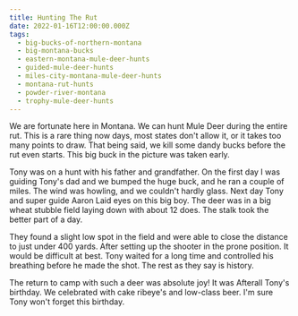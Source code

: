 ```yaml
---
title: Hunting The Rut
date: 2022-01-16T12:00:00.000Z
tags:
  - big-bucks-of-northern-montana
  - big-montana-bucks
  - eastern-montana-mule-deer-hunts
  - guided-mule-deer-hunts
  - miles-city-montana-mule-deer-hunts
  - montana-rut-hunts
  - powder-river-montana
  - trophy-mule-deer-hunts
---
```


We are fortunate here in Montana. We can hunt Mule Deer during the entire rut. This is a rare thing now days, most states don't allow it, or it takes too many points to draw. That being said, we kill some dandy bucks before the rut even starts. This big buck in the picture was taken early.

Tony was on a hunt with his father and grandfather. On the first day I was guiding Tony's dad and we bumped the huge buck, and he ran a couple of miles. The wind was howling, and we couldn't hardly glass. Next day Tony and super guide Aaron Laid eyes on this big boy. The deer was in a big wheat stubble field laying down with about 12 does. The stalk took the better part of a day.

They found a slight low spot in the field and were able to close the distance to just under 400 yards. After setting up the shooter in the prone position. It would be difficult at best. Tony waited for a long time and controlled his breathing before he made the shot. The rest as they say is history.

The return to camp with such a deer was absolute joy! It was Afterall Tony's birthday. We celebrated with cake ribeye's and low-class beer. I'm sure Tony won't forget this birthday.
